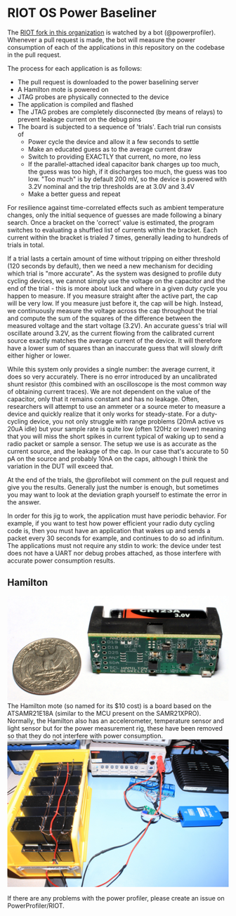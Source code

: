 # RIOT OS Power Baseliner

The [RIOT fork in this organization](https://github.com/PowerProfiler/RIOT) is watched by a bot (@powerprofiler). Whenever a pull request is made, the bot will measure the power consumption of each of the applications in *this* repository on the codebase in the pull request.

The process for each application is as follows:
- The pull request is downloaded to the power baselining server
- A Hamilton mote is powered on
- JTAG probes are physically connected to the device
- The application is compiled and flashed
- The JTAG probes are completely disconnected (by means of relays) to prevent leakage current on the debug pins
- The board is subjected to a sequence of 'trials'. Each trial run consists of
  - Power cycle the device and allow it a few seconds to settle
  - Make an educated guess as to the average current draw
  - Switch to providing EXACTLY that current, no more, no less
  - If the parallel-attached ideal capacitor bank charges up too much, the guess was too high, if it discharges too much, the guess was too low. "Too much" is by default 200 mV, so the device is powered with 3.2V nominal and the trip thresholds are at 3.0V and 3.4V
  - Make a better guess and repeat

For resilience against time-correlated effects such as ambient temperature changes, only the initial sequence of guesses are made following a binary search. Once a bracket on the 'correct' value is estimated, the program switches to evaluating a shuffled list of currents within the bracket. Each current within the bracket is trialed 7 times, generally leading to hundreds of trials in total. 

If a trial lasts a certain amount of time without tripping on either threshold (120 seconds by default), then we need a new mechanism for deciding which trial is "more accurate". As the system was designed to profile duty cycling devices, we cannot simply use the voltage on the capacitor and the end of the trial - this is more about luck and where in a given duty cycle you happen to measure. If you measure straight after the active part, the cap will be very low. If you measure just before it, the cap will be high. Instead, we continuously measure the voltage across the cap throughout the trial and compute the sum of the squares of the difference between the measured voltage and the start voltage (3.2V). An accurate guess's trial will oscillate around 3.2V, as the current flowing from the calibrated current source exactly matches the average current of the device. It will therefore have a lower sum of squares than an inaccurate guess that will slowly drift either higher or lower.

While this system only provides a single number: the average current, it does so very accurately. There is no error introduced by an uncalibrated shunt resistor (this combined with an oscilloscope is the most common way of obtaining current traces). We are not dependent on the value of the capacitor, only that it remains constant and has no leakage. Often, researchers will attempt to use an ammeter or a source meter to measure a device and quickly realize that it only works for steady-state. For a duty-cycling device, you not only struggle with range problems (20mA active vs 20uA idle) but your sample rate is quite low (often 120Hz or lower) meaning that you will miss the short spikes in current typical of waking up to send a radio packet or sample a sensor. The setup we use is as accurate as the current source, and the leakage of the cap. In our case that's accurate to 50 pA on the source and probably 10nA on the caps, although I think the variation in the DUT will exceed that.

At the end of the trials, the @profilebot will comment on the pull request and give you the results. Generally just the number is enough, but sometimes you may want to look at the deviation graph yourself to estimate the error in the answer.

In order for this jig to work, the application must have periodic behavior. For example, if you want to test how power efficient your radio duty cycling code is, then you must have an application that wakes up and sends a packet every 30 seconds for example, and continues to do so ad infinitum. The applications must not require any stdin to work: the device under test does not have a UART nor debug probes attached, as those interfere with accurate power consumption results.

## Hamilton

![hamilton mote](https://raw.githubusercontent.com/immesys/baseliner/master/misc/hamilton-sm.jpg)
The Hamilton mote (so named for its $10 cost) is a board based on the ATSAMR21E18A (similar to the MCU present on the SAMR21XPRO). Normally, the Hamilton also has an accelerometer, temperature sensor and light sensor but for the power measurement rig, these have been removed so that they do not interfere with power consumption.
![test setup](https://raw.githubusercontent.com/immesys/baseliner/master/misc/setup-sm.jpg)

If there are any problems with the power profiler, please create an issue on PowerProfiler/RIOT.
